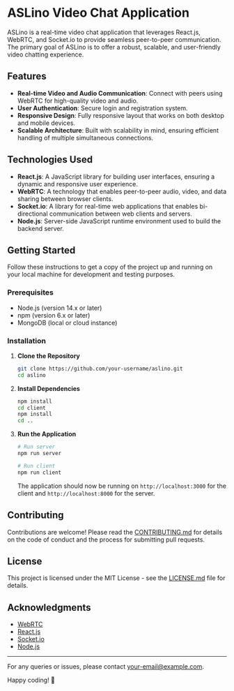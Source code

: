 
# ASLino Video Chat Application

ASLino is a real-time video chat application that leverages React.js, WebRTC, and Socket.io to provide seamless peer-to-peer communication. The primary goal of ASLino is to offer a robust, scalable, and user-friendly video chatting experience.

## Features

- **Real-time Video and Audio Communication**: Connect with peers using WebRTC for high-quality video and audio.
- **User Authentication**: Secure login and registration system.
- **Responsive Design**: Fully responsive layout that works on both desktop and mobile devices.
- **Scalable Architecture**: Built with scalability in mind, ensuring efficient handling of multiple simultaneous connections.

## Technologies Used

- **React.js**: A JavaScript library for building user interfaces, ensuring a dynamic and responsive user experience.
- **WebRTC**: A technology that enables peer-to-peer audio, video, and data sharing between browser clients.
- **Socket.io**: A library for real-time web applications that enables bi-directional communication between web clients and servers.
- **Node.js**: Server-side JavaScript runtime environment used to build the backend server.
## Getting Started

Follow these instructions to get a copy of the project up and running on your local machine for development and testing purposes.

### Prerequisites

- Node.js (version 14.x or later)
- npm (version 6.x or later)
- MongoDB (local or cloud instance)

### Installation

1. **Clone the Repository**
    ```bash
    git clone https://github.com/your-username/aslino.git
    cd aslino
    ```

2. **Install Dependencies**
    ```bash
    npm install
    cd client
    npm install
    cd ..
    ```

3. **Run the Application**
    ```bash
    # Run server
    npm run server

    # Run client
    npm run client
    ```

    The application should now be running on `http://localhost:3000` for the client and `http://localhost:8000` for the server.

## Contributing

Contributions are welcome! Please read the [CONTRIBUTING.md](CONTRIBUTING.md) for details on the code of conduct and the process for submitting pull requests.

## License

This project is licensed under the MIT License - see the [LICENSE.md](LICENSE.md) file for details.

## Acknowledgments

- [WebRTC](https://webrtc.org/)
- [React.js](https://reactjs.org/)
- [Socket.io](https://socket.io/)
- [Node.js](https://nodejs.org/)

---

For any queries or issues, please contact [your-email@example.com](mailto:your-email@example.com).

Happy coding! 🚀
